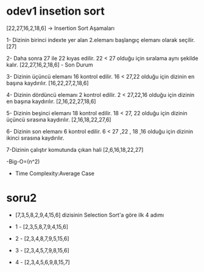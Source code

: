 # odev1 insetion sort
[22,27,16,2,18,6] -> Insertion Sort Aşamaları

1- Dizinin birinci indexte yer alan 2.elemanı başlangıç elemanı olarak seçilir.
[27]

2- Daha sonra 27 ile 22 kıyas edilir. 22 < 27 olduğu için sıralama aynı şekilde kalır.
[22,27,16,2,18,6] - Son Durum

3- Dizinin üçüncü elemanı 16 kontrol edilir. 16 < 27,22 olduğu için dizinin en başına kaydırılır.
[16,22,27,2,18,6]

4- Dizinin dördüncü elemanı 2 kontrol edilir. 2 < 27,22,16 olduğu için dizinin en başına kaydırılır.
[2,16,22,27,18,6]

5- Dizinin beşinci elemanı 18 kontrol edilir. 18 < 27, 22 olduğu için dizinin üçüncü sırasına kaydırılır.
[2,16,18,22,27,6]

6- Dizinin son elemanı 6 kontrol edilir. 6 < 27 ,22 , 18 ,16 olduğu için dizinin ikinci sırasına kaydırılır.

7-Dizinin çalıştır komutunda çıkan hali 
[2,6,16,18,22,27]

-Big-O=(n^2)

- Time Complexity:Average Case

# soru2

- [7,3,5,8,2,9,4,15,6] dizisinin Selection Sort'a göre ilk 4 adımı

- 1 - [2,3,5,8,7,9,4,15,6]
- 2 - [2,3,4,8,7,9,5,15,6]
- 3 - [2,3,4,5,7,9,8,15,6]
- 4 - [2,3,4,5,6,9,8,15,7]